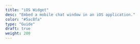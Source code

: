 ```yaml
---
title: "iOS Widget"
desc: "Embed a mobile chat window in an iOS application."
color: "#5ac8fa"
type: "Guide"
draft: true
weight: 200
---
```

